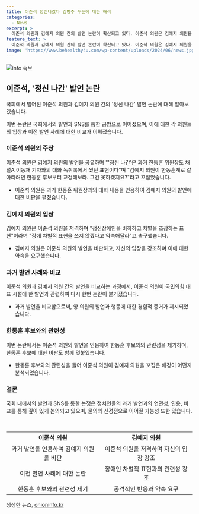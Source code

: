 ```yaml
---
title: 이준석 정신나갔다 김병주 두둔에 대한 해석
categories:
  - News
excerpt: >
  이준석 의원과 김예지 의원 간의 발언 논란이 확산되고 있다. 이준석 의원은 김예지 의원을 겨냥해 PC주의적 관점을 버려야 한다고 주장했으며, 김예지 의원은 정신 장애인 비하 발언이라며 이를 비판했다. 이에 이준석 의원은 정신 나간 표현을 한동훈 후보와의 대화에서 사용했던 것으로 언급하며 김예지 의원을 꼬집었다. 또한, 이준석 의원과 김예지 의원 간의 과거 발언도 이슈가 되고 있다.
feature_text: >
  이준석 의원과 김예지 의원 간의 발언 논란이 확산되고 있다. 이준석 의원은 김예지 의원을 겨냥해 PC주의적 관점을 버려야 한다고 주장했으며, 김예지 의원은 정신 장애인 비하 발언이라며 이를 비판했다. 이에 이준석 의원은 정신 나간 표현을 한동훈 후보와의 대화에서 사용했던 것으로 언급하며 김예지 의원을 꼬집었다. 또한, 이준석 의원과 김예지 의원 간의 과거 발언도 이슈가 되고 있다.
image: 'https://www.behealthy4u.com/wp-content/uploads/2024/06/news.jpg'
---
```


<p><img src="https://www.behealthy4u.com/wp-content/uploads/2024/06/news.jpg" alt="info 속보" /></p>

<h2 data-ke-size="size26">이준석, '정신 나간' 발언 논란</h2>

<p>국회에서 벌어진 이준석 의원과 김예지 의원 간의 '정신 나간' 발언 논란에 대해 알아보겠습니다.</p>

<p data-ke-size="size16">이번 논란은 국회에서의 발언과 SNS를 통한 공방으로 이어졌으며, 이에 대한 각 의원들의 입장과 이전 발언 사례에 대한 비교가 이뤄졌습니다.</p>

<h3>이준석 의원의 주장</h3>

<p>이준석 의원은 김예지 의원의 발언을 공유하며 "'정신 나간'은 과거 한동훈 위원장도 채널A 이동재 기자와의 대화 녹취록에서 썼던 표현이다"며 "김예지 의원이 한동훈계로 갈아타려면 한동훈 후보부터 교정해보라. 그건 못하겠지요?"라고 꼬집었습니다.</p>

<ul>
    <li>이준석 의원은 과거 한동훈 위원장과의 대화 내용을 인용하여 김예지 의원의 발언에 대한 비판을 펼쳤습니다.</li>
</ul>

<h3>김예지 의원의 입장</h3>

<p>김예지 의원은 이준석 의원을 저격하며 "정신장애인을 비하하고 차별을 조장하는 표현"이라며 "장애 차별적 표현을 쓰지 않겠다고 약속해달라"고 촉구했습니다.</p>

<ul>
    <li>김예지 의원은 이준석 의원의 발언을 비판하고, 자신의 입장을 강조하며 이에 대한 약속을 요구했습니다.</li>
</ul>

<h3>과거 발언 사례와 비교</h3>

<p>이준석 의원과 김예지 의원 간의 발언을 비교하는 과정에서, 이준석 의원이 국민의힘 대표 시절에 한 발언과 관련하여 다시 한번 논란이 불거졌습니다.</p>

<ul>
    <li>과거 발언을 비교함으로써, 양 의원의 발언과 행동에 대한 경험적 증거가 제시되었습니다.</li>
</ul>

<h3>한동훈 후보와의 관련성</h3>

<p>이번 논란에서는 이준석 의원의 발언을 인용하여 한동훈 후보와의 관련성을 제기하며, 한동훈 후보에 대한 비판도 함께 덧붙였습니다.</p>

<ul>
    <li>한동훈 후보와의 관련성을 들어 이준석 의원이 김예지 의원을 꼬집은 배경이 어떤지 분석되었습니다.</li>
</ul>

<h3>결론</h3>

<p>국회 내에서의 발언과 SNS를 통한 논쟁은 정치인들의 과거 발언과의 연관성, 인용, 비교를 통해 깊이 있게 논의되고 있으며, 물의의 신경전으로 이어질 가능성 또한 있습니다.</p>

<p data-ke-size="size16">&nbsp;</p>

<table>
<tbody>
<tr>
<td style="text-align: center; height: 17px;"><b>이준석 의원</b></td>
<td style="text-align: center; height: 17px;"><b>김예지 의원</b></td>
</tr>
<tr>
<td style="text-align: center; height: 17px;">과거 발언을 인용하여 김예지 의원을 비판</td>
<td style="text-align: center; height: 17px;">이준석 의원을 저격하며 자신의 입장 강조</td>
</tr>
<tr>
<td style="text-align: center; height: 17px;">이전 발언 사례에 대한 논란</td>
<td style="text-align: center; height: 17px;">장애인 차별적 표현과의 관련성 강조</td>
</tr>
<tr>
<td style="text-align: center; height: 17px;">한동훈 후보와의 관련성 제기</td>
<td style="text-align: center; height: 17px;">공격적인 반응과 약속 요구</td>
</tr>
</tbody>
</table>
생생한 뉴스, <a href="https://onioninfo.kr" rel="dofollow">onioninfo.kr</a>


